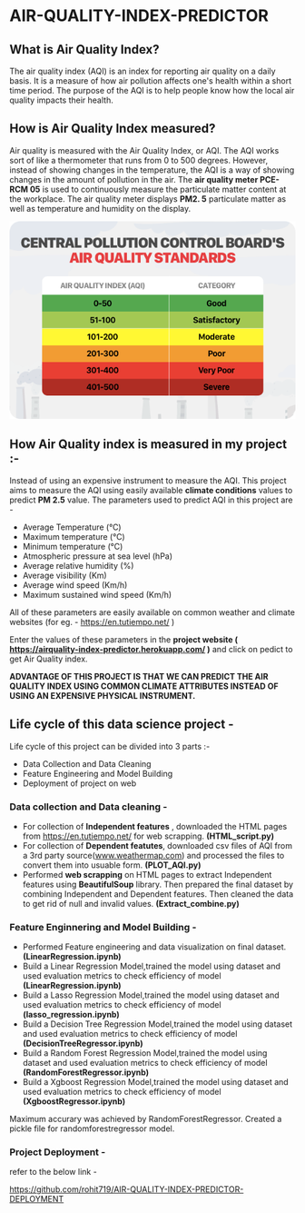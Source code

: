 # AIR-QUALITY-INDEX-PREDICTOR


## What is Air Quality Index?

The air quality index (AQI) is an index for reporting air quality on a daily basis. It is a measure of how air pollution affects one's health within a short time period. The purpose of the AQI is to help people know how the local air quality impacts their health.

## How is Air Quality Index measured?

Air quality is measured with the Air Quality Index, or AQI. The AQI works sort of like a thermometer that runs from 0 to 500 degrees. However, instead of showing changes in the temperature, the AQI is a way of showing changes in the amount of pollution in the air.
The **air quality meter PCE-RCM 05** is used to continuously measure the particulate matter content at the workplace. The air quality meter displays **PM2. 5** particulate matter as well as temperature and humidity on the display.

![](images/air_pollution_standards_cpcb.png)

## How Air Quality index is measured in my project :-

Instead of using an expensive instrument to measure the AQI. This project aims to measure the AQI using easily available **climate conditions** values to predict **PM 2.5** value. 
The parameters used to predict AQI in this project are -
- Average Temperature (°C)
- Maximum temperature (°C)
- Minimum temperature (°C)
- Atmospheric pressure at sea level (hPa)
- Average relative humidity (%)
- Average visibility (Km)
- Average wind speed (Km/h)
- Maximum sustained wind speed (Km/h)
 
 All of these parameters are easily available on common weather and climate websites (for eg. - https://en.tutiempo.net/ )
 
 Enter the values of these parameters in the **project website ( https://airquality-index-predictor.herokuapp.com/ )** and click on pedict to get Air Quality index.
 
 **ADVANTAGE OF THIS PROJECT IS THAT WE CAN PREDICT THE AIR QUALITY INDEX USING COMMON CLIMATE ATTRIBUTES INSTEAD OF USING AN EXPENSIVE PHYSICAL INSTRUMENT.**
 
## Life cycle of this data science project -

Life cycle of this project can be divided into 3 parts :- 
- Data Collection and Data Cleaning
- Feature Engineering and Model Building
- Deployment of project on web

### Data collection and Data cleaning - 

- For collection of **Independent features** , downloaded the HTML pages from https://en.tutiempo.net/ for web scrapping. **(HTML_script.py)**
- For collection of **Dependent featutes**, downloaded csv files of AQI from a 3rd party source(www.weathermap.com) and processed the files to convert them into usuable form. **(PLOT_AQI.py)**
- Performed **web scrapping** on HTML pages to extract Independent features using **BeautifulSoup** library. Then prepared the final dataset by combining Independent and Dependent features. Then cleaned the data to get rid of null and invalid values. **(Extract_combine.py)**

### Feature Enginnering and Model Building - 

- Performed Feature engineering and data visualization on final dataset. **(LinearRegression.ipynb)**
- Build a Linear Regression Model,trained the model using dataset and used evaluation metrics to check efficiency of model **(LinearRegression.ipynb)**
- Build a Lasso Regression Model,trained the model using dataset and used evaluation metrics to check efficiency of model **(lasso_regression.ipynb)**
- Build a Decision Tree Regression Model,trained the model using dataset and used evaluation metrics to check efficiency of model **(DecisionTreeRegressor.ipynb)**
- Build a Random Forest Regression Model,trained the model using dataset and used evaluation metrics to check efficiency of model **(RandomForestRegressor.ipynb)**
- Build a Xgboost Regression Model,trained the model using dataset and used evaluation metrics to check efficiency of model **(XgboostRegressor.ipynb)**

Maximum accurary was achieved by RandomForestRegressor. Created a pickle file for randomforestregressor model.

### Project Deployment -

refer to the below link -

https://github.com/rohit719/AIR-QUALITY-INDEX-PREDICTOR-DEPLOYMENT



